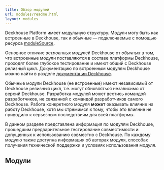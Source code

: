 ```yaml
---
title: Обзор модулей
url: modules/readme.html
layout: modules
---
```


Deckhouse Platform имеет модульную структуру. Модули могу быть как встроенные в Deckhouse, так и обычные — подключаемые с помощью ресурса [moduleSource](#).

Основное отличие _встроенных_ модулей Deckhouse от _обычных_ в том, что встроенные модули поставляются в составе платформы Deckhouse, проходят более глубокое тестирование и имеют общий с Deckhouse релизный цикл. Документацию по встроенным модулям Deckhouse можно найти в разделе [документации Deckhouse](../../).

Обычные модули Deckhouse (не встроенные) имеют независимый от Deckhouse релизный цикл, т.е. могут обновляться независимо от версий Deckhouse. Разработка модулей может вестись командой разработчиков, не связанной с командой разработчиков самого Deckhouse. Работа конкретного модуля **может** оказывать влияние на работу Deckhouse, хотя мы стремимся к тому, чтобы это влияние не приводило к серьезным последствиям для всей платформы.

В данном разделе представлена информация по модулям Deckhouse, прошедшим предварительное тестирование совместимости и допущенных к использованию совместно с Deckhouse. По каждому модулю также доступна информация об авторах модуля, способах получения технической поддержки и условиях использования модуля. 

## Модули

